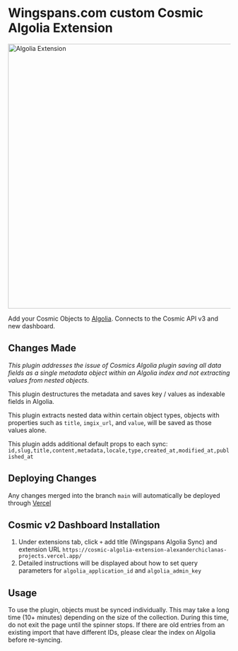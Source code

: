 # Wingspans.com custom Cosmic Algolia Extension

<img src="https://imgix.cosmicjs.com/cec9cdd0-265d-11ee-a19d-717742939f83-Algolia-logo-blue.png?w=1200&auto=compression,format" alt="Algolia Extension" width="600"/>

Add your Cosmic Objects to [Algolia](https://www.algolia.com). Connects to the Cosmic API v3 and new dashboard.

## Changes Made

*This plugin addresses the issue of Cosmics Algolia plugin saving all data fields as a single metadata object within an Algolia index and not extracting values from nested objects.* 

This plugin destructures the metadata and saves key / values as indexable fields in Algolia. 

This plugin extracts nested data within certain object types, objects with properties such as ```title```, ```imgix_url```, and ```value```, will be saved as those values alone. 

This plugin adds additional default props to each sync: ```id,slug,title,content,metadata,locale,type,created_at,modified_at,published_at```   


## Deploying Changes 

Any changes merged into the branch ``main`` will automatically be deployed through [Vercel](https://vercel.com/alexanderchiclanas-projects/cosmic-algolia-extension)

## Cosmic v2 Dashboard Installation 

1. Under extensions tab, click ``+`` add title (Wingspans Algolia Sync) and extension URL ```https://cosmic-algolia-extension-alexanderchiclanas-projects.vercel.app/```
2. Detailed instructions will be displayed about how to set query parameters for ``algolia_application_id`` and ``algolia_admin_key``

## Usage 

To use the plugin, objects must be synced individually. This may take a long time (10+ minutes) depending on the size of the collection. During this time, do not exit the page until the spinner stops. 
If there are old entries from an existing import that have different IDs, please clear the index on Algolia before re-syncing. 
